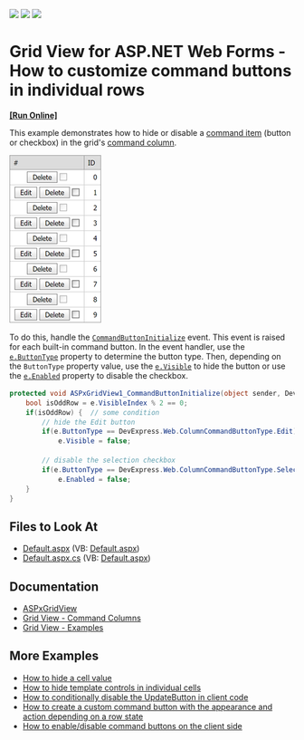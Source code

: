 <!-- default badges list -->
![](https://img.shields.io/endpoint?url=https://codecentral.devexpress.com/api/v1/VersionRange/128531502/18.2.4%2B)
[![](https://img.shields.io/badge/Open_in_DevExpress_Support_Center-FF7200?style=flat-square&logo=DevExpress&logoColor=white)](https://supportcenter.devexpress.com/ticket/details/E366)
[![](https://img.shields.io/badge/📖_How_to_use_DevExpress_Examples-e9f6fc?style=flat-square)](https://docs.devexpress.com/GeneralInformation/403183)
<!-- default badges end -->

# Grid View for ASP.NET Web Forms - How to customize command buttons in individual rows

<!-- run online -->
**[[Run Online]](https://codecentral.devexpress.com/128531502/)**
<!-- run online end -->


This example demonstrates how to hide or disable a [command item](https://docs.devexpress.com/AspNet/3689/components/grid-view/visual-elements/command-item) (button or checkbox) in the grid's [command column](https://docs.devexpress.com/AspNet/3701/components/grid-view/concepts/data-representation-basics/columns/command-columns?p=netframework).

![A grid with command buttons](images/grid-with-command-buttons.png)

To do this, handle the [`CommandButtonInitialize`](https://docs.devexpress.com/AspNet/DevExpress.Web.ASPxGridView.CommandButtonInitialize) event. This event is raised for each built-in command button. In the event handler, use the [`e.ButtonType`](https://docs.devexpress.com/AspNet/DevExpress.Web.ASPxGridViewCommandButtonEventArgs.ButtonType) property to determine the button type. Then, depending on the `ButtonType` property value, use the [`e.Visible`](https://docs.devexpress.com/AspNet/DevExpress.Web.ASPxGridCommandButtonEventArgs.Visible) to hide the button or use the [`e.Enabled`](https://docs.devexpress.com/AspNet/DevExpress.Web.ASPxGridCommandButtonEventArgs.Enabled) property to disable the checkbox.

```cs
protected void ASPxGridView1_CommandButtonInitialize(object sender, DevExpress.Web.ASPxGridViewCommandButtonEventArgs e) {
    bool isOddRow = e.VisibleIndex % 2 == 0;
    if(isOddRow) {  // some condition
        // hide the Edit button
        if(e.ButtonType == DevExpress.Web.ColumnCommandButtonType.Edit)
            e.Visible = false;

        // disable the selection checkbox
        if(e.ButtonType == DevExpress.Web.ColumnCommandButtonType.SelectCheckbox)
            e.Enabled = false;
    }
}
```

## Files to Look At

* [Default.aspx](./CS/HideCommandButtons/Default.aspx) (VB: [Default.aspx](./VB/HideCommandButtons/Default.aspx))
* [Default.aspx.cs](./CS/HideCommandButtons/Default.aspx.cs) (VB: [Default.aspx](./VB/HideCommandButtons/Default.aspx))

## Documentation

* [ASPxGridView](https://docs.devexpress.com/AspNet/DevExpress.Web.ASPxGridView)
* [Grid View - Command Columns](https://docs.devexpress.com/AspNet/3701/components/grid-view/concepts/data-representation-basics/columns/command-columns)
* [Grid View - Examples](https://docs.devexpress.com/AspNet/3768/components/grid-view/examples)

## More Examples

* [How to hide a cell value](https://github.com/DevExpress-Examples/how-to-hide-a-cell-value-e365)
* [How to hide template controls in individual cells](https://github.com/DevExpress-Examples/how-to-hide-template-controls-in-individual-cells-e1385)
* [How to conditionally disable the UpdateButton in client code](https://github.com/DevExpress-Examples/how-to-conditionally-disable-the-updatebutton-in-client-code-e450)
* [How to create a custom command button with the appearance and action depending on a row state](https://github.com/DevExpress-Examples/how-to-create-a-custom-command-button-with-the-appearance-and-action-depending-on-a-row-state-e1246)
* [How to enable/disable command buttons on the client side](https://github.com/DevExpress-Examples/how-to-enable-disable-command-buttons-on-the-client-side-e2345)

